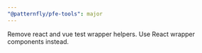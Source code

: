 ```yaml
---
"@patternfly/pfe-tools": major
---
```

Remove react and vue test wrapper helpers. Use React wrapper components instead.
